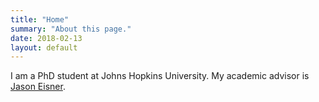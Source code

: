 ```yaml
---
title: "Home"
summary: "About this page."
date: 2018-02-13
layout: default
---
```


I am a PhD student at Johns Hopkins University. My academic advisor is [Jason Eisner](https://www.cs.jhu.edu/~jason).
